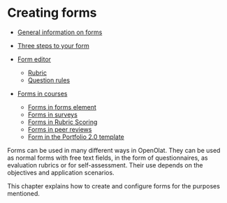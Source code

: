 # Creating forms

* [General information on forms](../learningresources/General_information_on_Forms.md)
* [Three steps to your form](../forms/Three_Steps_to_your_Form.md)
* [Form editor](../learningresources/Form_editor_Questionnaire_editor.md)
  
    * [Rubric](Rubric.md)
  * [Question rules](Question_rules.md)
* [Forms in courses](../learningresources/Forms_in_Courses.md)

  * [Forms in forms element](Forms_in_Forms_Element.md)
  * [Forms in surveys](Forms_in_Questionnaires.md)
  * [Forms in Rubric Scoring](Forms_in_Rubric_Scoring.md)
  * [Forms in peer reviews](Course_Element_Task.md#revisions)
  * [Form in the Portfolio 2.0 template](Forms_in_the_ePortfolio_template.md)

Forms can be used in many different ways in OpenOlat. They can be used as normal forms with free text fields, in the form of questionnaires, as evaluation rubrics or for self-assessment. Their use depends on the objectives and application scenarios.

This chapter explains how to create and configure forms for the purposes mentioned.
